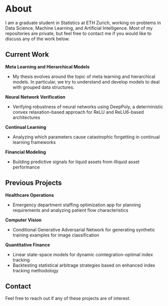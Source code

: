# About

I am a graduate student in Statistics at ETH Zurich, working on problems in Data Science, Machine Learning, and Artificial Intelligence. Most of my repositories are private, but feel free to contact me if you would like to discuss any of the work below.

## Current Work

**Meta Learning and Hierarchical Models**
- My thesis evolves around the topic of meta learning and hierarchical models. In particular, we try to understand and develop models to deal with grouped data structures.

**Neural Network Verification**
- Verifying robustness of neural networks using DeepPoly, a deterministic convex relaxation-based approach for ReLU and ReLU6-based architectures

**Continual Learning**
- Analyzing which parameters cause catastrophic forgetting in continual learning frameworks

**Financial Modeling**
- Building predictive signals for liquid assets from illiquid asset performance

## Previous Projects

**Healthcare Operations**
- Emergency department staffing optimization app for planning requirements and analyzing patient flow characteristics

**Computer Vision**
- Conditional Generative Adversarial Network for generating synthetic training examples for image classification

**Quantitative Finance**
- Linear state-space models for dynamic cointegration-optimal index tracking
- Backtesting statistical arbitrage strategies based on enhanced index tracking methodology

## Contact

Feel free to reach out if any of these projects are of interest.

